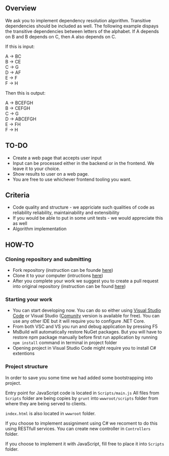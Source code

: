 ## Overview

We ask you to implement dependency resolution algorithm. Transitive dependencies should be included as well. The following example dispays the transitive dependencies between letters of the alphabet. If A depends on B and B depends on C, then A also depends on C.

If this is input:

A -> BC  
B -> CE  
C -> G  
D -> AF  
E -> F  
F -> H  

Then this is output:

A -> BCEFGH  
B -> CEFGH  
C -> G  
D -> ABCEFGH  
E -> FH  
F -> H  

## TO-DO

* Create a web page that accepts user input
* Input can be processed either in the backend or in the frontend. We leave it to your choice.
* Show results to user on a web page.
* You are free to use whichever frontend tooling you want.

## Criteria

* Code quality and structure - we appriciate such qualities of code as reliability reliability, maintainability and extensibility
* If you would be able to put in some unit tests - we would appreciate this as well
* Algorithm implementation

## HOW-TO

### Cloning repository and submitting

* Fork repository (instruction can be founde [here](https://help.github.com/articles/fork-a-repo/))
* Clone it to your computer (intructions [here](https://help.github.com/articles/cloning-a-repository/))
* After you complete your work we suggest you to create a pull request into original repository (instruction can be found [here](https://help.github.com/articles/creating-a-pull-request-from-a-fork/))


### Starting your work

* You can start developing now. You can do so either using [Visual Studio Code](https://code.visualstudio.com/) or Visual Studio ([Comunity](https://visualstudio.microsoft.com/vs/whatsnew/) version is available for free). You can use any other IDE but it will require you to configure .NET Core.
* From both VSC and VS you run and debug application by pressing F5
* MsBuild will automatically restore NuGet packages. But you will have to restore npm package manually before first run application by running ```npm install``` command in terminal in project folder
* Opening project in Visual Studio Code might require you to install C# extentions

### Project structure
In order to save you some time we had added some bootstrapping into project.

Entry point for JavaScript code is located in `Scripts/main.js`
All files from `Scripts` folder are being copies by `grunt` into `wwwroot/scripts` folder from where they are being served to clients. 

`index.html` is also located in `wwwroot` folder.

If you choose to implement assigniment using C# we recoment to do this using RESTfull services. You can create new controller in `Controllers` folder.

If you choose to implement it with JavaScript, fill free to place it into `Scripts` folder.



